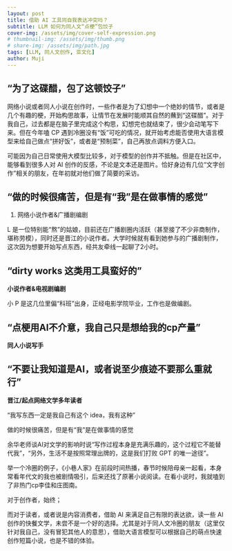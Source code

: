 ```yaml
---
layout: post
title: 借助 AI 工具同自我表达冲突吗？
subtitle: LLM 如何为同人文“点梗”包饺子
cover-img: /assets/img/cover-self-expression.png
# thumbnail-img: /assets/img/thumb.png
# share-img: /assets/img/path.jpg
tags: [LLM, 同人文创作, 亚文化]
author: Muji
---
```


## “为了这碟醋，包了这顿饺子”

网络小说或者同人小说在创作时，一些作者是为了幻想中一个绝妙的情节，或者是几个有趣的梗，开始构思故事，让情节在发展时能顺其自然的蘸到“这碟醋”。对于我自己，过去都是在脑子里完成这个构思，幻想完也就结束了，很少会动笔写下来。但在今年嗑 CP 遇到冷圈没有“饭”可吃的情况，就开始考虑能否使用大语言模型来给自己做点“拼好饭”，或者是“预制菜”，自己再放点调料方便入口。

可能因为自己日常使用大模型比较多，对于模型的创作并不抵触。但是在社区中，能够看到很多人对 AI 创作的反感，不论是文本还是图片。恰好身边有几位“文字创作”相关的朋友，在年初就对他们做了简要的采访。



## “做的时候很痛苦，但是有“我”是在做事情的感觉”

1. 网络小说作者&广播剧编剧

L 是一位特别能“熬”的姑娘，目前还在广播剧圈内活跃（甚至接了不少非商制作，堪称劳模），同时还是晋江的小说作者。大学时候就有看到她参与的广播剧制作，这次因为想要开始写点东西，经共友牵线一起聊了2小时。

## “dirty works 这类用工具蛮好的”

**小说作者&电视剧编剧**

小 P 是这几位里偏“科班”出身，正经电影学院毕业，工作也是做编剧。

## “点梗用AI不介意，我自己只是想给我的cp产量”

**同人小说写手**

## “不要让我知道是AI，或者说至少痕迹不要那么重就行”

**晋江/起点网络文学多年读者**

“我写东西一定是我自己有这个 idea，我有这种”

做的时候很痛苦，但是有“我”是在做事情的感觉

余华老师谈AI对文学的影响时说“写作过程本身是充满乐趣的，这个过程它不能替代我”，“另外，生活不是按照常理出牌的，这是我们打败 GPT 的唯一途径”。

举一个冷圈的例子，《小巷人家》在前段时间热播，春节时候陪母亲一起看，本身常看年代文的我也被剧情吸引，后来还找了原著小说阅读。在看小说时，我就嗑到了非热门cp李佳和庄图南。

对于创作者，始终；

而对于读者，或者说是内容消费者，借助 AI 来满足自己有限的表达欲，读一些 AI 创作的快餐文学，未尝不是一个好的选择。尤其是对于同人文冷圈的朋友（这里仅针对我自己，没有冒犯其他人的意思），借助大语言模型可以根据自己的萌点快速创作短篇小说，也是不错的体验。

